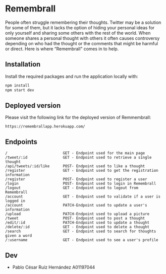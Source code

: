 # Remembrall

People often struggle remembering their thoughts. Twitter may be a solution for
some of them, but it lacks the option of hiding your personal ideas for only
yourself and sharing some others with the rest of the world. When someone
shares a personal thought with others it often causes controversy depending on
who had the thought or the comments that might be harmful or direct. Here is
where “Remembrall” comes in to help.

## Installation

Install the required packages and run the application locally with:
```bash
npm install
npm start dev
```

## Deployed version
Please visit the following link for the deployed version of Remmembrall: 
```
https://remembrallapp.herokuapp.com/
```

## Endpoints
```
/                         GET - Endpoint used for the main page
/tweet/:id                GET - Endpoint used to retrieve a single thought
/api/tweets/:id/like      POST- Endpoint used to like a thought
/register                 GET - Endpoint used to get the registration information
/register                 POST- Endpoint used to register a user
/login                    POST- Endpoint used to login in Remembrall
/logout                   GET - Endpoint used to logout from Remembrall
/account                  GET - Endpoint used to validate if a user is logged in
/account                  PATCH-Endpoint used to update a user's information
/upload                   PATCH-Endpoint used to upload a picture
/tweet                    POST- Endpoint used to post a thought
/edit/:id                 PATCH-Endpoint used to update a thought
/delete/:id               GET - Endpoint used to delete a thought
/search                   GET - Endpoint used to search for thoughts given a word
/:username                GET - Endpoint used to see a user's profile
```

## Dev
* Pablo César Ruíz Hernández A01197044